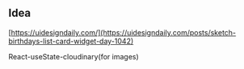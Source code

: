 ## Idea

[https://uidesigndaily.com/](https://uidesigndaily.com/posts/sketch-birthdays-list-card-widget-day-1042)


React-useState-cloudinary(for images)
